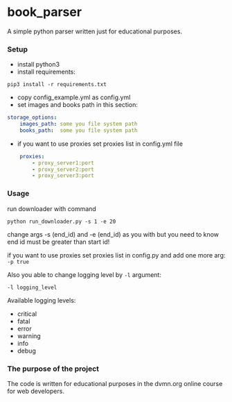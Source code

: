 # book_parser
A simple python parser written just for educational purposes.

### Setup
- install python3
- install requirements:
```
pip3 install -r requirements.txt
```

- copy config_example.yml as config.yml
- set images and books path in this section:
``` yaml
storage_options:
    images_path: some you file system path
    books_path:  some you file system path
```
- if you want to use proxies set proxies list in config.yml file
``` yaml
    proxies:
        - proxy_server1:port
        - proxy_server2:port
        - proxy_server3:port
```

### Usage
run downloader with command
```
python run_downloader.py -s 1 -e 20
```

change args -s (end_id) and -e (end_id) as you with but
you need to know end id must be greater than start id!

if you want to use proxies set proxies list in config.py and add one more arg: `-p true`

Also you able to change logging level by `-l` argument:
 ```
 -l logging_level
 ```
Available logging levels:
- critical
- fatal
- error
- warning
- info
- debug


###  The purpose of the project
The code is written for educational purposes in the dvmn.org online course for web developers.